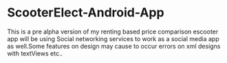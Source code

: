 # ScooterElect-Android-App
This is a pre alpha version of my renting based price comparison escooter app will be using Social networking services to work as a social media app as well.Some features on design may cause to occur errors on xml designs with textViews etc..
